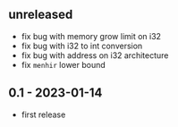 ## unreleased

- fix bug with memory grow limit on i32
- fix bug with i32 to int conversion
- fix bug with address on i32 architecture
- fix `menhir` lower bound

## 0.1 - 2023-01-14

- first release
